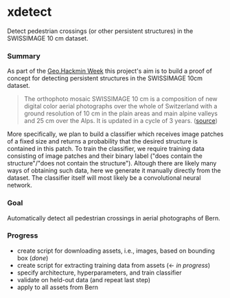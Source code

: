 # xdetect
Detect pedestrian crossings (or other persistent structures) in the SWISSIMAGE 10 cm dataset.

### Summary

As part of the [Geo.Hackmin Week](https://cividi.ch/geohackmin-en/) this project's aim is to build a proof of concept for detecting persistent structures in the SWISSIMAGE 10cm dataset.
> The orthophoto mosaic SWISSIMAGE 10 cm is a composition of new digital color aerial photographs over the whole of Switzerland with a ground resolution of 10 cm in the plain areas and main alpine valleys and 25 cm over the Alps. It is updated in a cycle of 3 years. ([source](https://www.swisstopo.admin.ch/en/geodata/images/ortho/swissimage10.html))

More specifically, we plan to build a classifier which receives image patches of a fixed size and returns a probability that the desired structure is contained in this patch.
To train the classifier, we require training data consisting of image patches and their binary label ("does contain the structure"/"does not contain the structure").
Altough there are likely many ways of obtaining such data, here we generate it manually directly from the dataset.
The classifier itself will most likely be a convolutional neural network.

### Goal
Automatically detect all pedestrian crossings in aerial photographs of Bern.

### Progress
- create script for downloading assets, i.e., images, based on bounding box (*done*)
- create script for extracting training data from assets (<- *in progress*)
- specify architecture, hyperparameters, and train classifier
- validate on held-out data (and repeat last step)
- apply to all assets from Bern
